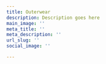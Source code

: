 ```yaml
---
title: Outerwear
description: Description goes here
main_image: ''
meta_title: ''
meta_description: ''
url_slug: ''
social_image: ''

---
```

